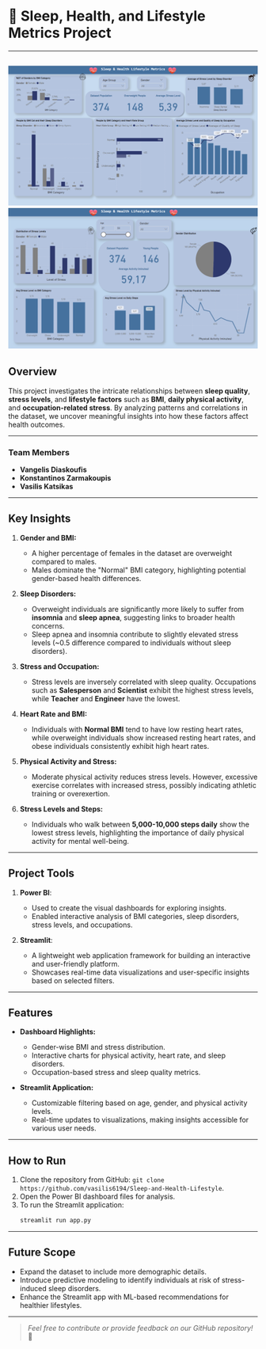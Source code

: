 # 🌟 **Sleep, Health, and Lifestyle Metrics Project**

---

![Project Image Placeholder](https://github.com/vasilis6194/Sleep-and-Health-Lifestyle/blob/main/4.%20Dashboard/Health%20Metrics.png)
![Project Image Placeholder2](https://github.com/vasilis6194/Sleep-and-Health-Lifestyle/blob/main/5.%20Presentation/Healthy%20Lifestyle%20Metrics.png)
---

## **Overview**
This project investigates the intricate relationships between **sleep quality**, **stress levels**, and **lifestyle factors** such as **BMI**, **daily physical activity**, and **occupation-related stress**. By analyzing patterns and correlations in the dataset, we uncover meaningful insights into how these factors affect health outcomes.

---

### **Team Members**
- **Vangelis Diaskoufis**
- **Konstantinos Zarmakoupis**
- **Vasilis Katsikas**

---

## **Key Insights**
1. **Gender and BMI:**
   - A higher percentage of females in the dataset are overweight compared to males.
   - Males dominate the "Normal" BMI category, highlighting potential gender-based health differences.

2. **Sleep Disorders:**
   - Overweight individuals are significantly more likely to suffer from **insomnia** and **sleep apnea**, suggesting links to broader health concerns.
   - Sleep apnea and insomnia contribute to slightly elevated stress levels (~0.5 difference compared to individuals without sleep disorders).

3. **Stress and Occupation:**
   - Stress levels are inversely correlated with sleep quality. Occupations such as **Salesperson** and **Scientist** exhibit the highest stress levels, while **Teacher** and **Engineer** have the lowest.

4. **Heart Rate and BMI:**
   - Individuals with **Normal BMI** tend to have low resting heart rates, while overweight individuals show increased resting heart rates, and obese individuals consistently exhibit high heart rates.

5. **Physical Activity and Stress:**
   - Moderate physical activity reduces stress levels. However, excessive exercise correlates with increased stress, possibly indicating athletic training or overexertion.

6. **Stress Levels and Steps:**
   - Individuals who walk between **5,000-10,000 steps daily** show the lowest stress levels, highlighting the importance of daily physical activity for mental well-being.

---

## **Project Tools**
1. **Power BI**:
   - Used to create the visual dashboards for exploring insights.
   - Enabled interactive analysis of BMI categories, sleep disorders, stress levels, and occupations.

2. **Streamlit**:
   - A lightweight web application framework for building an interactive and user-friendly platform.
   - Showcases real-time data visualizations and user-specific insights based on selected filters.

---

## **Features**
- **Dashboard Highlights:**
  - Gender-wise BMI and stress distribution.
  - Interactive charts for physical activity, heart rate, and sleep disorders.
  - Occupation-based stress and sleep quality metrics.

- **Streamlit Application:**
  - Customizable filtering based on age, gender, and physical activity levels.
  - Real-time updates to visualizations, making insights accessible for various user needs.

---

## **How to Run**
1. Clone the repository from GitHub: `git clone https://github.com/vasilis6194/Sleep-and-Health-Lifestyle`.
2. Open the Power BI dashboard files for analysis.
3. To run the Streamlit application:
   ```bash
   streamlit run app.py
   ```

---

## **Future Scope**
- Expand the dataset to include more demographic details.
- Introduce predictive modeling to identify individuals at risk of stress-induced sleep disorders.
- Enhance the Streamlit app with ML-based recommendations for healthier lifestyles.

---

> *Feel free to contribute or provide feedback on our GitHub repository!* 🚀
